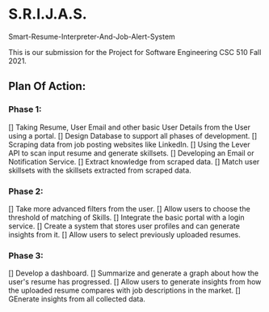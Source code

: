 # S.R.I.J.A.S.
Smart-Resume-Interpreter-And-Job-Alert-System

This is our submission for the Project for Software Engineering CSC 510 Fall 2021.

## Plan Of Action:

### Phase 1:
[] Taking Resume, User Email and other basic User Details from the User using a portal.
[] Design Database to support all phases of development.
[] Scraping data from job posting websites like LinkedIn.
[] Using the Lever API to scan input resume and generate skillsets.
[] Developing an Email or Notification Service.
[] Extract knowledge from scraped data.
[] Match user skillsets with the skillsets extracted from scraped data.


### Phase 2:
[] Take more advanced filters from the user.
[] Allow users to choose the threshold of matching of Skills.
[] Integrate the basic portal with a login service.
[] Create a system that stores user profiles and can generate insights from it.
[] Allow users to select previously uploaded resumes.

### Phase 3:
[] Develop a dashboard.
[] Summarize and generate a graph about how the user's resume has progressed.
[] Allow users to generate insights from how the uploaded resume compares with job descriptions in the market.
[] GEnerate insights from all collected data.
